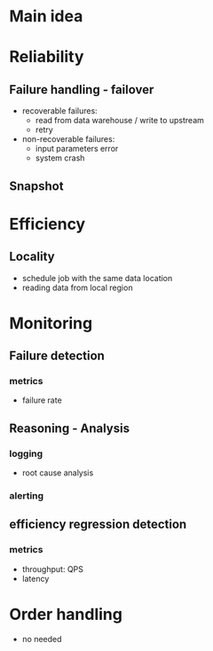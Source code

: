 # Main idea
#  
# Reliability
## Failure handling - failover
- recoverable failures: 
  - read from data warehouse / write to upstream  
  - retry
- non-recoverable failures: 
  - input parameters error
  - system crash
## Snapshot
# Efficiency
## Locality
- schedule job with the same data location
- reading data from local region
# Monitoring
## Failure detection
### metrics
- failure rate
## Reasoning - Analysis
### logging
- root cause analysis
### alerting
## efficiency regression detection
### metrics
- throughput: QPS
- latency

# Order handling
- no needed